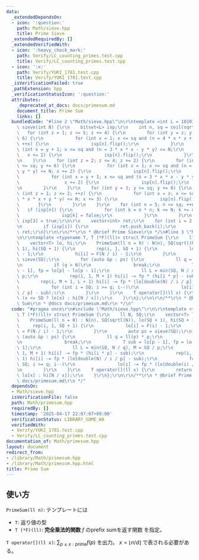 ```yaml
---
data:
  _extendedDependsOn:
  - icon: ':question:'
    path: Math/sieve.hpp
    title: Prime Sieve
  _extendedRequiredBy: []
  _extendedVerifiedWith:
  - icon: ':heavy_check_mark:'
    path: Verify/LC_counting_primes.test.cpp
    title: Verify/LC_counting_primes.test.cpp
  - icon: ':x:'
    path: Verify/YUKI_1781.test.cpp
    title: Verify/YUKI_1781.test.cpp
  _isVerificationFailed: true
  _pathExtension: hpp
  _verificationStatusIcon: ':question:'
  attributes:
    _deprecated_at_docs: docs/primesum.md
    document_title: Prime Sum
    links: []
  bundledCode: "#line 2 \"Math/sieve.hpp\"\n\r\ntemplate <int L = 101010101> vector<int>\
    \ sieve(int N) {\r\n    bitset<L> isp;\r\n    int n, sq = ceil(sqrt(N));\r\n \
    \   for (int z = 1; z <= 5; z += 4) {\r\n        for (int y = z; y <= sq; y +=\
    \ 6) {\r\n            for (int x = 1; x <= sq and (n = 4 * x * x + y * y) <= N;\
    \ ++x) {\r\n                isp[n].flip();\r\n            }\r\n            for\
    \ (int x = y + 1; x <= sq and (n = 3 * x * x - y * y) <= N;\r\n              \
    \   x += 2) {\r\n                isp[n].flip();\r\n            }\r\n        }\r\
    \n    }\r\n    for (int z = 2; z <= 4; z += 2) {\r\n        for (int y = z; y\
    \ <= sq; y += 6) {\r\n            for (int x = 1; x <= sq and (n = 3 * x * x +\
    \ y * y) <= N; x += 2) {\r\n                isp[n].flip();\r\n            }\r\n\
    \            for (int x = y + 1; x <= sq and (n = 3 * x * x - y * y) <= N;\r\n\
    \                 x += 2) {\r\n                isp[n].flip();\r\n            }\r\
    \n        }\r\n    }\r\n    for (int y = 3; y <= sq; y += 6) {\r\n        for\
    \ (int z = 1; z <= 2; ++z) {\r\n            for (int x = z; x <= sq and (n = 4\
    \ * x * x + y * y) <= N; x += 3) {\r\n                isp[n].flip();\r\n     \
    \       }\r\n        }\r\n    }\r\n    for (int n = 5; n <= sq; ++n)\r\n     \
    \   if (isp[n]) {\r\n            for (int k = n * n; k <= N; k += n * n) {\r\n\
    \                isp[k] = false;\r\n            }\r\n        }\r\n    isp[2] =\
    \ isp[3] = true;\r\n\r\n    vector<int> ret;\r\n    for (int i = 2; i <= N; i++)\r\
    \n        if (isp[i]) {\r\n            ret.push_back(i);\r\n        }\r\n    return\
    \ ret;\r\n}\r\n\r\n/**\r\n * @brief Prime Sieve\r\n */\n#line 3 \"Math/primesum.hpp\"\
    \n\r\ntemplate <typename T, T (*F)(ll)> struct PrimeSum {\r\n    ll N, SQ;\r\n\
    \    vector<T> lo, hi;\r\n    PrimeSum(ll n = 0) : N(n), SQ(sqrtl(N)), lo(SQ +\
    \ 1), hi(SQ + 1) {\r\n        rep(i, 1, SQ + 1) {\r\n            lo[i] = F(i)\
    \ - 1;\r\n            hi[i] = F(N / i) - 1;\r\n        }\r\n        auto ps =\
    \ sieve(SQ);\r\n        for (auto &p : ps) {\r\n            ll q = ll(p) * p;\r\
    \n            if (q > N)\r\n                break;\r\n            T sub = lo[p\
    \ - 1], fp = lo[p] - lo[p - 1];\r\n            ll L = min(SQ, N / q), M = SQ /\
    \ p;\r\n            rep(i, 1, M + 1) hi[i] -= fp * (hi[i * p] - sub);\r\n    \
    \        rep(i, M + 1, L + 1) hi[i] -= fp * (lo[double(N) / i / p] - sub);\r\n\
    \            for (int i = SQ; i >= q; i--)\r\n                lo[i] -= fp * (lo[double(i)\
    \ / p] - sub);\r\n        }\r\n    }\r\n    T operator[](ll x) {\r\n        return\
    \ (x <= SQ ? lo[x] : hi[N / x]);\r\n    }\r\n};\r\n\r\n/**\r\n * @brief Prime\
    \ Sum\r\n * @docs docs/primesum.md\r\n */\n"
  code: "#pragma once\r\n#include \"Math/sieve.hpp\"\r\n\r\ntemplate <typename T,\
    \ T (*F)(ll)> struct PrimeSum {\r\n    ll N, SQ;\r\n    vector<T> lo, hi;\r\n\
    \    PrimeSum(ll n = 0) : N(n), SQ(sqrtl(N)), lo(SQ + 1), hi(SQ + 1) {\r\n   \
    \     rep(i, 1, SQ + 1) {\r\n            lo[i] = F(i) - 1;\r\n            hi[i]\
    \ = F(N / i) - 1;\r\n        }\r\n        auto ps = sieve(SQ);\r\n        for\
    \ (auto &p : ps) {\r\n            ll q = ll(p) * p;\r\n            if (q > N)\r\
    \n                break;\r\n            T sub = lo[p - 1], fp = lo[p] - lo[p -\
    \ 1];\r\n            ll L = min(SQ, N / q), M = SQ / p;\r\n            rep(i,\
    \ 1, M + 1) hi[i] -= fp * (hi[i * p] - sub);\r\n            rep(i, M + 1, L +\
    \ 1) hi[i] -= fp * (lo[double(N) / i / p] - sub);\r\n            for (int i =\
    \ SQ; i >= q; i--)\r\n                lo[i] -= fp * (lo[double(i) / p] - sub);\r\
    \n        }\r\n    }\r\n    T operator[](ll x) {\r\n        return (x <= SQ ?\
    \ lo[x] : hi[N / x]);\r\n    }\r\n};\r\n\r\n/**\r\n * @brief Prime Sum\r\n * @docs\
    \ docs/primesum.md\r\n */"
  dependsOn:
  - Math/sieve.hpp
  isVerificationFile: false
  path: Math/primesum.hpp
  requiredBy: []
  timestamp: '2025-04-17 22:07:07+09:00'
  verificationStatus: LIBRARY_SOME_WA
  verifiedWith:
  - Verify/YUKI_1781.test.cpp
  - Verify/LC_counting_primes.test.cpp
documentation_of: Math/primesum.hpp
layout: document
redirect_from:
- /library/Math/primesum.hpp
- /library/Math/primesum.hpp.html
title: Prime Sum
---
```

## 使い方

`PrimeSum(ll n)`: テンプレートには
* `T`: 返り値の型
* `T (*F)(ll)`: **完全乗法的関数** $f$ のprefix sumを返す関数
を指定。

`T operator[](ll x)`: $\sum_{p \leq x:\mbox{prime}} f(p)$ を出力。 $x=\lfloor n/d \rfloor$ で表される必要がある。